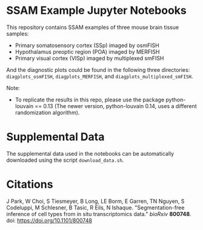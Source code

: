SSAM Example Jupyter Notebooks
==============================

This repository contains SSAM examples of three mouse brain tissue samples:
 - Primary somatosensory cortex (SSp) imaged by osmFISH
 - Hypothalamus preoptic region (POA) imaged by MERFISH
 - Primary visual cortex (VISp) imaged by multiplexed smFISH
 
And the diagnostic plots could be found in the following three directories: `diagplots_osmFISH`, `diagplots_MERFISH`, and `diagplots_multiplexed_smFISH`.

Note:
- To replicate the results in this repo, please use the package python-louvain == 0.13 (The newer version, python-louvain 0.14, uses a different randomization algorithm).

Supplemental Data
=================

The supplemental data used in the notebooks can be automatically downloaded using the script `download_data.sh`.

Citations
=========

J Park, W Choi, S Tiesmeyer, B Long, LE Borm, E Garren, TN Nguyen, S Codeluppi, M Schlesner, B Tasic, R Eils, N Ishaque. "Segmentation-free inference of cell types from in situ transcriptomics data." *bioRxiv* **800748**. doi: https://doi.org/10.1101/800748

